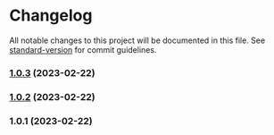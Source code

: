 # Changelog

All notable changes to this project will be documented in this file. See [standard-version](https://github.com/conventional-changelog/standard-version) for commit guidelines.

### [1.0.3](https://github.com/Adela2012/githooks-demo/compare/v1.0.2...v1.0.3) (2023-02-22)

### [1.0.2](https://github.com/Adela2012/githooks-demo/compare/v0.0.5...v1.0.2) (2023-02-22)

### 1.0.1 (2023-02-22)
